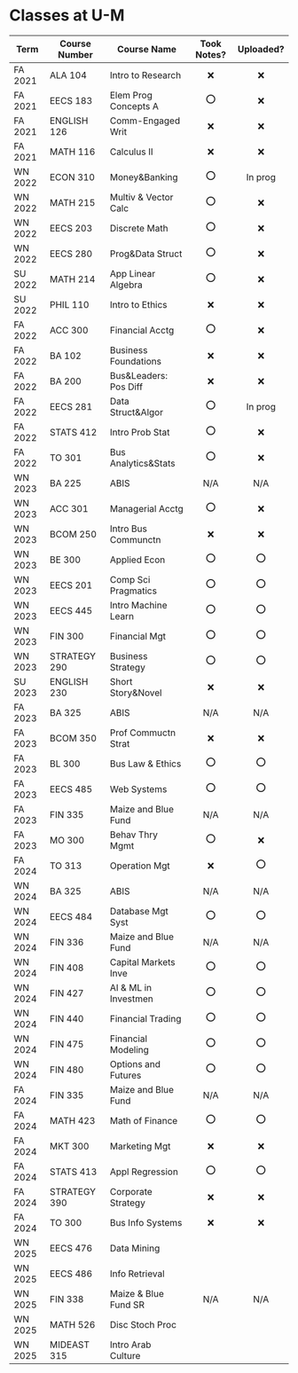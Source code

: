 # Classes at U-M

| Term    | Course Number | Course Name           | Took Notes? | Uploaded? |
| ------- | ------------- | --------------------- | :---------: | :-------: |
| FA 2021 | ALA 104       | Intro to Research     |      ❌      |     ❌     |
| FA 2021 | EECS 183      | Elem Prog Concepts A  |     ⭕️      |     ❌     |
| FA 2021 | ENGLISH 126   | Comm-Engaged Writ     |      ❌      |     ❌     |
| FA 2021 | MATH 116      | Calculus II           |      ❌      |     ❌     |
| WN 2022 | ECON 310      | Money&Banking         |     ⭕️      |  In prog  |
| WN 2022 | MATH 215      | Multiv & Vector Calc  |     ⭕️      |     ❌     |
| WN 2022 | EECS 203      | Discrete Math         |     ⭕️      |     ❌     |
| WN 2022 | EECS 280      | Prog&Data Struct      |     ⭕️      |     ❌     |
| SU 2022 | MATH 214      | App Linear Algebra    |     ⭕️      |     ❌     |
| SU 2022 | PHIL 110      | Intro to Ethics       |      ❌      |     ❌     |
| FA 2022 | ACC 300       | Financial Acctg       |     ⭕️      |     ❌     |
| FA 2022 | BA 102        | Business Foundations  |      ❌      |     ❌     |
| FA 2022 | BA 200        | Bus&Leaders: Pos Diff |      ❌      |     ❌     |
| FA 2022 | EECS 281      | Data Struct&Algor     |     ⭕️      |  In prog  |
| FA 2022 | STATS 412     | Intro Prob Stat       |     ⭕️      |     ❌     |
| FA 2022 | TO 301        | Bus Analytics&Stats   |     ⭕️      |     ❌     |
| WN 2023 | BA 225        | ABIS                  |     N/A     |    N/A    |
| WN 2023 | ACC 301       | Managerial Acctg      |     ⭕️      |     ❌     |
| WN 2023 | BCOM 250      | Intro Bus Communctn   |      ❌      |     ❌     |
| WN 2023 | BE 300        | Applied Econ          |     ⭕️      |    ⭕️     |
| WN 2023 | EECS 201      | Comp Sci Pragmatics   |     ⭕️      |    ⭕️     |
| WN 2023 | EECS 445      | Intro Machine Learn   |     ⭕️      |    ⭕️     |
| WN 2023 | FIN 300       | Financial Mgt         |     ⭕️      |    ⭕️     |
| WN 2023 | STRATEGY 290  | Business Strategy     |     ⭕️      |    ⭕️     |
| SU 2023 | ENGLISH 230   | Short Story&Novel     |      ❌      |     ❌     |
| FA 2023 | BA 325        | ABIS                  |     N/A     |    N/A    |
| FA 2023 | BCOM 350      | Prof Commuctn Strat   |      ❌      |     ❌     |
| FA 2023 | BL 300        | Bus Law & Ethics      |     ⭕️      |    ⭕️     |
| FA 2023 | EECS 485      | Web Systems           |     ⭕️      |    ⭕️     |
| FA 2023 | FIN 335       | Maize and Blue Fund   |     N/A     |    N/A    |
| FA 2023 | MO 300        | Behav Thry Mgmt       |     ⭕️      |     ❌     |
| FA 2024 | TO 313        | Operation Mgt         |      ❌      |    ⭕️     |
| WN 2024 | BA 325        | ABIS                  |     N/A     |    N/A    |
| WN 2024 | EECS 484      | Database Mgt Syst     |     ⭕️      |    ⭕️     |
| WN 2024 | FIN 336       | Maize and Blue Fund   |     N/A     |    N/A    |
| WN 2024 | FIN 408       | Capital Markets Inve  |     ⭕️      |    ⭕️     |
| WN 2024 | FIN 427       | AI & ML in Investmen  |     ⭕️      |    ⭕️     |
| WN 2024 | FIN 440       | Financial Trading     |     ⭕️      |    ⭕️     |
| WN 2024 | FIN 475       | Financial Modeling    |     ⭕️      |    ⭕️     |
| WN 2024 | FIN 480       | Options and Futures   |     ⭕️      |    ⭕️     |
| FA 2024 | FIN 335       | Maize and Blue Fund   |     N/A     |    N/A    |
| FA 2024 | MATH 423      | Math of Finance       |     ⭕️      |    ⭕️     |
| FA 2024 | MKT 300       | Marketing Mgt         |      ❌      |     ❌     |
| FA 2024 | STATS 413     | Appl Regression       |     ⭕️      |    ⭕️     |
| FA 2024 | STRATEGY 390  | Corporate Strategy    |      ❌      |     ❌     |
| FA 2024 | TO 300        | Bus Info Systems      |      ❌      |     ❌     |
| WN 2025 | EECS 476      | Data Mining           |             |           |
| WN 2025 | EECS 486      | Info Retrieval        |             |           |
| WN 2025 | FIN 338       | Maize & Blue Fund SR  |     N/A     |    N/A    |
| WN 2025 | MATH 526      | Disc Stoch Proc       |             |           |
| WN 2025 | MIDEAST 315   | Intro Arab Culture    |             |           |
